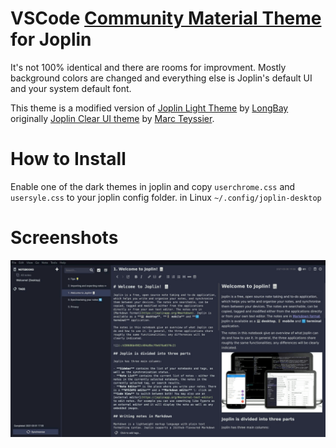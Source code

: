 # VSCode [Community Material Theme](https://github.com/material-theme/vsc-material-theme) for Joplin
It's not 100% identical and there are rooms for improvment. Mostly background colors are changed and everything else is Joplin's default UI and your system default font.

This theme is a modified version of [Joplin Light Theme](https://github.com/LongBay/Joplin-Light-Theme) by [LongBay](https://github.com/LongBay) originally [Joplin Clear UI theme](https://github.com/marcteys/joplin-theme-clearUI) by [Marc Teyssier](https://github.com/marcteys).
 
# How to Install
Enable one of the dark themes in joplin and copy `userchrome.css` and `usersyle.css` to your joplin config folder. in Linux `~/.config/joplin-desktop`

# Screenshots
![screenshots](/screenshots.gif)
